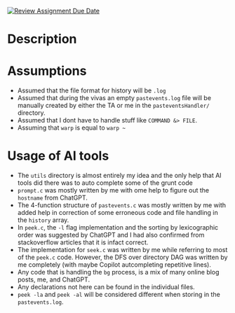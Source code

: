 [![Review Assignment Due Date](https://classroom.github.com/assets/deadline-readme-button-24ddc0f5d75046c5622901739e7c5dd533143b0c8e959d652212380cedb1ea36.svg)](https://classroom.github.com/a/76mHqLr5)
# Description

# Assumptions
- Assumed that the file format for history will be `.log`
- Assumed that during the vivas an empty `pastevents.log` file will be manually created by either the TA or me in the `pasteventsHandler/` directory. 
- Assumed that I dont have to handle stuff like `COMMAND &> FILE`.
- Assuming that `warp` is equal to `warp ~`

# Usage of AI tools
- The `utils` directory is almost entirely my idea and the only help that AI tools did there was to auto complete some of the grunt code
- `prompt.c` was mostly written by me with ome help to figure out the `hostname` from ChatGPT.
- The 4-function structure of `pastevents.c` was mostly written by me with added help in correction of some erroneous code and file handling in the `history` array.
- In `peek.c`, the `-l` flag implementation and the sorting by lexicographic order was suggested by ChatGPT and I had also confirmed from stackoverflow articles that it is infact correct.
- The implementation for `seek.c` was written by me while referring to most of the `peek.c` code. However, the DFS over directory DAG was written by me completely (with maybe Copilot autcompleting repetitive lines).
- Any code that is handling the `bg` process, is a mix of many online blog posts, me, and ChatGPT.
- Any declarations not here can be found in the individual files.
- `peek -la` and `peek -al` will be considered different when storing in the `pastevents.log`.